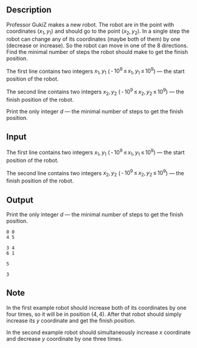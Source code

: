 ## Description

<div><p>Professor GukiZ makes a new robot. The robot are in the point with coordinates <span class="tex-span">(<i>x</i><sub class="lower-index">1</sub>, <i>y</i><sub class="lower-index">1</sub>)</span> and should go to the point <span class="tex-span">(<i>x</i><sub class="lower-index">2</sub>, <i>y</i><sub class="lower-index">2</sub>)</span>. In a single step the robot can change any of its coordinates (maybe both of them) by one (decrease or increase). So the robot can move in one of the <span class="tex-span">8</span> directions. Find the minimal number of steps the robot should make to get the finish position.</p></div><div class="input-specification"><p>The first line contains two integers <span class="tex-span"><i>x</i><sub class="lower-index">1</sub>, <i>y</i><sub class="lower-index">1</sub></span> (<span class="tex-span"> - 10<sup class="upper-index">9</sup> ≤ <i>x</i><sub class="lower-index">1</sub>, <i>y</i><sub class="lower-index">1</sub> ≤ 10<sup class="upper-index">9</sup></span>) — the start position of the robot.</p><p>The second line contains two integers <span class="tex-span"><i>x</i><sub class="lower-index">2</sub>, <i>y</i><sub class="lower-index">2</sub></span> (<span class="tex-span"> - 10<sup class="upper-index">9</sup> ≤ <i>x</i><sub class="lower-index">2</sub>, <i>y</i><sub class="lower-index">2</sub> ≤ 10<sup class="upper-index">9</sup></span>) — the finish position of the robot.</p></div><div class="output-specification"><p>Print the only integer <span class="tex-span"><i>d</i></span> — the minimal number of steps to get the finish position.</p></div>

## Input

<p>The first line contains two integers <span class="tex-span"><i>x</i><sub class="lower-index">1</sub>, <i>y</i><sub class="lower-index">1</sub></span> (<span class="tex-span"> - 10<sup class="upper-index">9</sup> ≤ <i>x</i><sub class="lower-index">1</sub>, <i>y</i><sub class="lower-index">1</sub> ≤ 10<sup class="upper-index">9</sup></span>) — the start position of the robot.</p><p>The second line contains two integers <span class="tex-span"><i>x</i><sub class="lower-index">2</sub>, <i>y</i><sub class="lower-index">2</sub></span> (<span class="tex-span"> - 10<sup class="upper-index">9</sup> ≤ <i>x</i><sub class="lower-index">2</sub>, <i>y</i><sub class="lower-index">2</sub> ≤ 10<sup class="upper-index">9</sup></span>) — the finish position of the robot.</p>

## Output

<p>Print the only integer <span class="tex-span"><i>d</i></span> — the minimal number of steps to get the finish position.</p>





```input1
0 0
4 5

```




```input2
3 4
6 1

```




```output1
5

```




```output2
3

```



## Note

<p>In the first example robot should increase both of its coordinates by one four times, so it will be in position <span class="tex-span">(4, 4)</span>. After that robot should simply increase its <span class="tex-span"><i>y</i></span> coordinate and get the finish position.</p><p>In the second example robot should simultaneously increase <span class="tex-span"><i>x</i></span> coordinate and decrease <span class="tex-span"><i>y</i></span> coordinate by one three times.</p>
